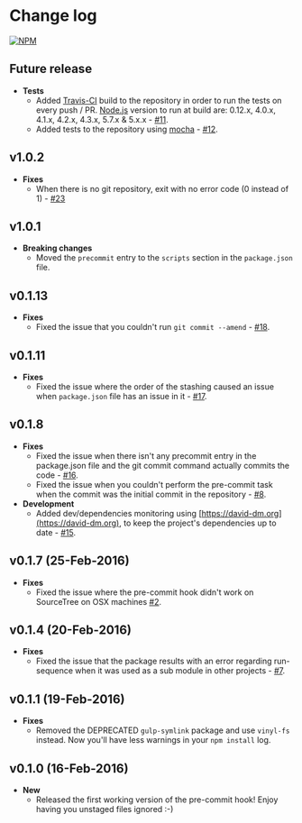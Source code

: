 # Change log
[![NPM](https://nodei.co/npm/git-pre-commit.png?downloads=true&downloadRank=true&stars=true)](https://nodei.co/npm/git-pre-commit/)

## Future release
* **Tests**
  * Added [Travis-CI](https://travis-ci.org/kazazor/git-pre-commit) build to the repository in order to run the tests on every push / PR. [Node.js](https://nodejs.org/en/) version to run at build are: 0.12.x, 4.0.x, 4.1.x, 4.2.x, 4.3.x, 5.7.x & 5.x.x - [#11](https://github.com/kazazor/git-pre-commit/issues/11).
  * Added tests to the repository using [mocha](https://mochajs.org/) - [#12](https://github.com/kazazor/git-pre-commit/issues/12).

## v1.0.2
* **Fixes**
  * When there is no git repository, exit with no error code (0 instead of 1) - [#23](https://github.com/kazazor/git-pre-commit/issues/23)

## v1.0.1
* **Breaking changes**
  * Moved the `precommit` entry to the `scripts` section in the `package.json` file.

## v0.1.13
* **Fixes**
  * Fixed the issue that you couldn't run `git commit --amend` - [#18](https://github.com/kazazor/git-pre-commit/issues/18).

## v0.1.11
* **Fixes**
  * Fixed the issue where the order of the stashing caused an issue when ```package.json``` file has an issue in it - [#17](https://github.com/kazazor/git-pre-commit/issues/17).

## v0.1.8
* **Fixes**
  * Fixed the issue when there isn't any precommit entry in the package.json file and the git commit command actually commits the code -  [#16](https://github.com/kazazor/git-pre-commit/issues/16).
  * Fixed the issue when you couldn't perform the pre-commit task when the commit was the initial commit in the repository - [#8](https://github.com/kazazor/git-pre-commit/issues/8).
* **Development**
  * Added dev/dependencies monitoring using [https://david-dm.org](https://david-dm.org), to keep the project's dependencies up to date - [#15](https://github.com/kazazor/git-pre-commit/issues/15).

## v0.1.7 (25-Feb-2016)
* **Fixes**
  * Fixed the issue where the pre-commit hook didn't work on SourceTree on OSX machines [#2](https://github.com/kazazor/git-pre-commit/issues/2).

## v0.1.4 (20-Feb-2016)
* **Fixes**
  * Fixed the issue that the package results with an error regarding run-sequence when it was used as a sub module in other projects -  [#7](https://github.com/kazazor/git-pre-commit/issues/7).

## v0.1.1 (19-Feb-2016)
* **Fixes**
  * Removed the DEPRECATED ```gulp-symlink``` package and use ```vinyl-fs``` instead. Now you'll have less warnings in your ```npm install``` log.

## v0.1.0 (16-Feb-2016)
* **New**
  * Released the first working version of the pre-commit hook! Enjoy having you unstaged files ignored :-)
